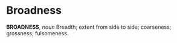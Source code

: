 # Broadness

**BROADNESS**, _noun_ Breadth; extent from side to side; coarseness; grossness; fulsomeness.
